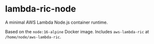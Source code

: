 # lambda-ric-node

A minimal AWS Lambda Node.js container runtime.

Based on the `node:16-alpine` Docker image. Includes `aws-lambda-ric` at `/home/node/aws-lambda-ric`.
